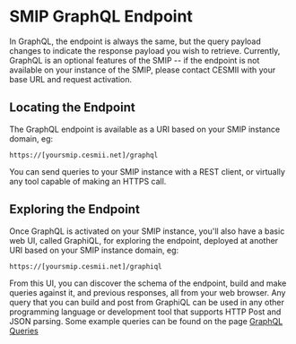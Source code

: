 # SMIP GraphQL Endpoint

In GraphQL, the endpoint is always the same, but the query payload changes to indicate the response payload you wish to retrieve. Currently, GraphQL is an optional features of the SMIP -- if the endpoint is not available on your instance of the SMIP, please contact CESMII with your base URL and request activation.

## Locating the Endpoint

The GraphQL endpoint is available as a URI based on your SMIP instance domain, eg:

`https://[yoursmip.cesmii.net]/graphql`

You can send queries to your SMIP instance with a REST client, or virtually any tool capable of making an HTTPS call.

## Exploring the Endpoint

Once GraphQL is activated on your SMIP instance, you'll also have a basic web UI, called GraphiQL, for exploring the endpoint, deployed at another URI based on your SMIP instance domain, eg:

`https://[yoursmip.cesmii.net]/graphiql`

From this UI, you can discover the schema of the endpoint, build and make queries against it, and previous responses, all from your web browser. Any query that you can build and post from GraphiQL can be used in any other programming language or development tool that supports HTTP Post and JSON parsing. Some example queries can be found on the page [GraphQL Queries](queries.md)